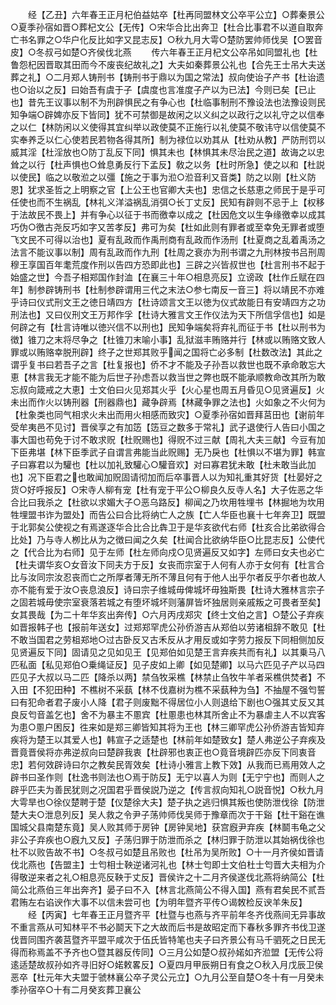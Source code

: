 <!-- { "loadSidebar": true } -->
　　经【乙丑】六年春王正月杞伯益姑卒【杜再同盟林文公卒平公立】○葬秦景公○夏季孙宿如晋○葬杞文公【无传】○宋华合比出奔卫【杜合比事君不以道自取奔亡书名罪之○华户化反比如字又昆志反】○秋九月大雩○楚防罢帅师伐吴【○罢音皮】○冬叔弓如楚○齐侯伐北燕
　　传六年春王正月杞文公卒吊如同盟礼也【杜鲁怨杞因晋取其田而今不废丧纪故礼之】大夫如秦葬景公礼也【合先王士吊大夫送葬之礼】○二月郑人铸刑书【铸刑书于鼎以为国之常法】叔向使诒子产书【杜诒遗也○诒以之反】曰始吾有虞于子【虞度也言准度子产以为已法】今则已矣【已止也】昔先王议事以制不为刑辟惧民之有争心也【杜临事制刑不豫设法也法豫设则民知争端○辟婢亦反下皆同】犹不可禁御是故闲之以义纠之以政行之以礼守之以信奉之以仁【林防闲以义使得其宜纠举以政使莫不正施行以礼使莫不敬讳守以信使莫不实奉养乏以仁心使若民若物各得其所】制为禄位以劝其从【杜劝从教】严防刑罚以威其淫【杜淫放也○防丁乱反下同】惧其未也【林惧其未尽治民之道】故诲之以忠耸之以行【杜声惧也○耸息勇反行下孟反】敎之以务【杜时所急】使之以和【杜説以使民】临之以敬涖之以彊【施之于事为涖○涖音利又音类】防之以刚【杜义防恩】犹求圣哲之上明察之官【上公王也官卿大夫也】忠信之长慈恵之师民于是乎可任使也而不生祸乱【林礼义洋溢祸乱消弭○长丁丈反】民知有辟则不忌于上【权移于法故民不畏上】并有争心以征于书而徼幸以成之【杜因危文以生争缘徼幸以成其巧伪○徼古尧反巧如字又苦孝反】弗可为矣【杜如此则有罪者或至幸免无罪者或堕飞文民不可得以治也】夏有乱政而作禹刑商有乱政而作汤刑【杜夏商之乱着禹汤之法言不能议事以制】周有乱政而作九刑【杜周之衰亦为刑书谓之九刑林按书吕刑周穆王享国百年耄荒度作刑以告四方恐即此也】三辟之兴皆叔世也【杜言刑书不起于始盛之世】今吾子相郑国作封洫【在襄三十年○相息亮反】立谤政【杜作丘赋在四年】制参辟铸刑书【杜制参辟谓用三代之末法○参七南反一音三】将以靖民不亦难乎诗曰仪式刑文王之徳日靖四方【杜诗颂言文王以徳为仪式故能日有安靖四方之功刑法也】又曰仪刑文王万邦作孚【杜诗大雅言文王作仪法为天下所信孚信也】如是何辟之有【杜言诗唯以徳兴信不以刑也】民知争端矣将弃礼而征于书【杜以刑书为徴】锥刀之末将尽争之【杜锥刀末喻小事】乱狱滋丰贿赂并行【林或以贿赂文致人罪或以贿赂幸脱刑辟】终子之世郑其败乎闻之国将亡必多制【杜数改法】其此之谓乎复书曰若吾子之言【杜复报也】侨不才不能及子孙吾以救世也既不承命敢忘大恵【林言我无才能不能为后世子孙虑吾以救当世之弊也既不能承顺教命改其所为敢忘叔向箴戒之大恵】士文伯曰火见郑其火乎【火心星也周五月昏见○见贤遍反】火未出而作火以铸刑器【刑器鼎也】藏争辟焉【林藏争罪之法也】火如象之不火何为【杜象类也同气相求火未出而用火相感而致灾】○夏季孙宿如晋拜莒田也【谢前年受牟夷邑不见讨】晋侯享之有加笾【笾豆之数多于常礼】武子退使行人告曰小国之事大国也苟免于讨不敢求贶【杜贶赐也】得贶不过三献【周礼大夫三献】今豆有加下臣弗堪【林下臣季武子自谓言弗能当此贶赐】无乃戾也【杜惧以不堪为罪】韩宣子曰寡君以为驩也【杜以加礼致驩心○驩音欢】对曰寡君犹未敢【杜未敢当此加也】况下臣君之也敢闻加贶固请彻加而后卒事晋人以为知礼重其好货【杜晏好之货○好呼报反】○宋寺人柳有宠【杜有宠于平公○柳良久反寺人名】大子佐恶之华合比曰我杀之【杜欲以求媚大子○恶乌路反】柳闻之乃坎用牲埋书【林掘地为坎用牲埋盟书诈为盟处】而告公曰合比将纳亡人之族【亡人华臣也襄十七年奔卫】既盟于北郭矣公使视之有焉遂逐华合比合比犇卫于是华亥欲代右师【杜亥合比弟欲得合比处】乃与寺人栁比从为之徴曰闻之久矣【杜闻合比欲纳华臣○比昆志反】公使代之【代合比为右师】见于左师【杜左师向戍○见贤遍反又如字】左师曰女夫也必亡【杜夫谓华亥○女音汝下同夫方于反】女丧而宗室于人何有人亦于女何有【杜言合比与汝同宗汝忍丧而亡之所厚者薄无所不薄且何有于他人出乎尔者反乎尔者也故人亦不能有爱于汝○丧息浪反】诗曰宗子维城毋俾城坏毋独斯畏【杜诗大雅林言宗子之固若城毋使宗室衰落若城之有堕坏城坏则藩屏皆坏独居则亲戚叛之可畏者至矣】女其畏哉【为二十年华亥出奔传】○六月丙戌郑灾【终士文伯之言】○楚公子弃疾如晋报韩子也【报前年送女】过郑郑罕虎公孙侨游吉从郑伯以劳诸柤辞不敢见【杜不敢当国君之劳柤郑地○过古卧反又古禾反从才用反或如字劳力报反下同相侧加反见贤遍反下同】固请见之见如见王【见郑伯如见楚王言弃疾共而有礼】以其乗马八匹私面【私见郑伯○乗绳证反】见子皮如上卿【如见楚卿】以马六匹见子产以马四匹见子大叔以马二匹【降杀以两】禁刍牧采樵【林禁止刍牧牛羊者采樵供焚者】不入田【不犯田种】不樵树不采蓺【林不伐嘉树为樵不采蓺种为刍】不抽屋不强匄誓曰有犯命者君子废小人降【君子则废黜不得居位小人则退给下剧也○强其丈反又其良反匄音盖乞也】舍不为暴主不慁宾【杜慁患也林其所舍止不为暴虐主人不以宾客为患○慁户困反】徃来如是郑三卿皆知其将为王也【林三卿罕虎公孙侨游吉皆知弃疾将为楚王以其爱人也】韩宣子之适楚也【林前年如楚致女】楚人弗逆公子弃疾及晋竟晋侯将亦弗逆叔向曰楚辟我衷【杜辟邪也衷正也○竟音境辟匹亦反下同衷音忠】若何效辟诗曰尔之教矣民胥效矣【杜诗小雅言上教下效】从我而已焉用效人之辟书曰圣作则【杜逸书则法也○焉于防反】无宁以喜人为则【无宁宁也】而则人之辟乎匹夫为善民犹则之况国君乎晋侯説乃逆之【传言叔向知礼○説音悦】○秋九月大雩旱也○徐仪楚聘于楚【仪楚徐大夫】楚子执之逃归惧其叛也使防泄伐徐【防泄楚大夫○泄息列反】吴人救之令尹子荡帅师伐吴师于豫章而次于干谿【杜干谿在谯国城父县南楚东竟】吴人败其师于房钟【房钟吴地】获宫廐尹弃疾【林鬬韦龟之父非公子弃疾也○廐九又反】子荡归罪于防泄而杀之【林归罪于防泄以其始祸伐徐也杜不以败告故不书】○冬叔弓如楚且吊败也【杜吊为吴所败】○十一月齐侯如晋请伐北燕也【告盟主】士匄相士鞅逆诸河礼也【林士匄即士文伯杜士匄晋大夫相为介得敬逆来者之礼○相息亮反鞅于丈反】晋侯许之十二月齐侯遂伐北燕将纳简公【杜简公北燕伯三年出奔齐】晏子曰不入【林言北燕简公不得入国】燕有君矣民不贰吾君贿左右谄谀作大事不以信未尝可也【为明年暨齐平传○谒敇检反谀羊朱反】
　　经【丙寅】七年春王正月暨齐平【杜暨与也燕与齐平前年冬齐伐燕间无异事故不重言燕从可知林平不书必鬬天下之大故而后书是故昭定而下春秋多罪齐书伐卫遂伐晋同围齐袭莒暨齐平盟平咸次于伍氏皆特笔也夫子曰齐景公有马千驷死之日民无得而称焉盖不予齐也○暨其器反传同】○三月公如楚○叔孙婼如齐涖盟【无传公将逺适楚故叔孙如齐寻旧好○婼敕畧反】○夏四月甲辰朔日有食之○秋入月戊辰卫侯恶卒【杜元年大夫盟于虢林襄公卒子灵公元立】○九月公至自楚○冬十有一月癸未季孙宿卒○十有二月癸亥葬卫襄公
